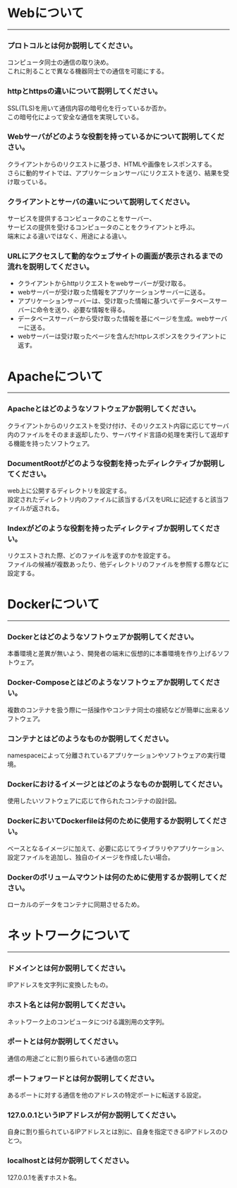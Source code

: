 # Webについて
---
### プロトコルとは何か説明してください。
コンピュータ同士の通信の取り決め。  
これに則ることで異なる機器同士での通信を可能にする。
### httpとhttpsの違いについて説明してください。
SSL(TLS)を用いて通信内容の暗号化を行っているか否か。  
この暗号化によって安全な通信を実現している。
### Webサーバがどのような役割を持っているかについて説明してください。
クライアントからのリクエストに基づき、HTMLや画像をレスポンスする。  
さらに動的サイトでは、アプリケーションサーバにリクエストを送り、結果を受け取っている。

### クライアントとサーバの違いについて説明してください。
サービスを提供するコンピュータのことをサーバー、  
サービスの提供を受けるコンピュータのことをクライアントと呼ぶ。  
端末による違いではなく、用途による違い。

### URLにアクセスして動的なウェブサイトの画面が表示されるまでの流れを説明してください。
- クライアントからhttpリクエストをwebサーバーが受け取る。
- webサーバーが受け取った情報をアプリケーションサーバーに送る。
- アプリケーションサーバーは、受け取った情報に基づいてデータベースサーバーに命令を送り、必要な情報を得る。
- データベースサーバーから受け取った情報を基にページを生成。webサーバーに送る。
- webサーバーは受け取ったページを含んだhttpレスポンスをクライアントに返す。



# Apacheについて
---
### Apacheとはどのようなソフトウェアか説明してください。
クライアントからのリクエストを受け付け、そのリクエスト内容に応じてサーバ内のファイルをそのまま返却したり、サーバサイド言語の処理を実行して返却する機能を持ったソフトウェア。


### DocumentRootがどのような役割を持ったディレクティブか説明してください。
web上に公開するディレクトリを設定する。  
設定されたディレクトリ内のファイルに該当するパスをURLに記述すると該当ファイルが返される。


### Indexがどのような役割を持ったディレクティブか説明してください。
リクエストされた際、どのファイルを返すのかを設定する。  
ファイルの候補が複数あったり、他ディレクトリのファイルを参照する際などに設定する。




# Dockerについて
---
### Dockerとはどのようなソフトウェアか説明してください。
本番環境と差異が無いよう、開発者の端末に仮想的に本番環境を作り上げるソフトウェア。


### Docker-Composeとはどのようなソフトウェアか説明してください。
複数のコンテナを扱う際に一括操作やコンテナ同士の接続などが簡単に出来るソフトウェア。


### コンテナとはどのようなものか説明してください。
namespaceによって分離されているアプリケーションやソフトウェアの実行環境。


### Dockerにおけるイメージとはどのようなものか説明してください。
使用したいソフトウェアに応じて作られたコンテナの設計図。


### DockerにおいてDockerfileは何のために使用するか説明してください。
ベースとなるイメージに加えて、必要に応じてライブラリやアプリケーション、  
設定ファイルを追加し、独自のイメージを作成したい場合。


### Dockerのボリュームマウントは何のために使用するか説明してください。
ローカルのデータをコンテナに同期させるため。



# ネットワークについて
---
### ドメインとは何か説明してください。
IPアドレスを文字列に変換したもの。


### ホスト名とは何か説明してください。
ネットワーク上のコンピュータにつける識別用の文字列。


### ポートとは何か説明してください。
通信の用途ごとに割り振られている通信の窓口


### ポートフォワードとは何か説明してください。
あるポートに対する通信を他のアドレスの特定ポートに転送する設定。


### 127.0.0.1というIPアドレスが何か説明してください。
自身に割り振られているIPアドレスとは別に、自身を指定できるIPアドレスのひとつ。


### localhostとは何か説明してください。
127.0.0.1を表すホスト名。




